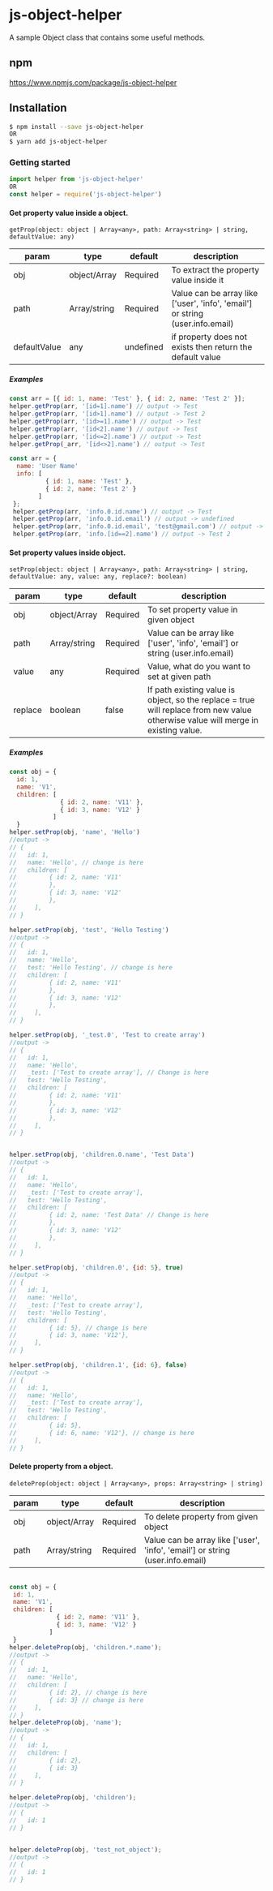 # js-object-helper


A sample Object class that contains some useful methods.

## npm
https://www.npmjs.com/package/js-object-helper

## Installation
```bash
$ npm install --save js-object-helper
OR
$ yarn add js-object-helper
```
### Getting started
```js
import helper from 'js-object-helper'
OR 
const helper = require('js-object-helper')
```

#### Get property value inside a object. 
```getProp(object: object | Array<any>, path: Array<string> | string, defaultValue: any)```

| param          | type                    |default        | description                                                                                 
|----------------|-------------------------|---------------|------------------------------------------------
| obj            |object/Array<any>        | Required      | To extract the property value inside it       
| path           | Array<string>/string    | Required      | Value can be array like ['user', 'info', 'email'] or string (user.info.email)
| defaultValue   | any                     | undefined     | if property does not exists then return the default value

##### Examples
```js
const arr = [{ id: 1, name: 'Test' }, { id: 2, name: 'Test 2' }];
helper.getProp(arr, '[id=1].name') // output -> Test
helper.getProp(arr, '[id>1].name') // output -> Test 2
helper.getProp(arr, '[id>=1].name') // output -> Test
helper.getProp(arr, '[id<2].name') // output -> Test
helper.getProp(arr, '[id<=2].name') // output -> Test
helper.getProp(_arr, '[id<>2].name') // output -> Test
```
```js
const arr = {
  name: 'User Name'
  info: [
          { id: 1, name: 'Test' }, 
          { id: 2, name: 'Test 2' }
        ]
 };
 helper.getProp(arr, 'info.0.id.name') // output -> Test
 helper.getProp(arr, 'info.0.id.email') // output -> undefined
 helper.getProp(arr, 'info.0.id.email', 'test@gmail.com') // output -> test@gmail.com
 helper.getProp(arr, 'info.[id==2].name') // output -> Test 2
```
#### Set property values inside object. 
```setProp(object: object | Array<any>, path: Array<string> | string, defaultValue: any, value: any, replace?: boolean)```

| param          | type                    |default        | description                                                                                 
|----------------|-------------------------|---------------|------------------------------------------------
| obj            |object/Array<any>        | Required      | To set property value in given object      
| path           | Array<string>/string    | Required      | Value can be array like ['user', 'info', 'email'] or string (user.info.email)
| value          | any                     | Required      | Value, what do you want to set at given path
| replace        | boolean                 | false         | If path existing value is object, so the replace = true  will replace from new value otherwise value will merge in existing value.

##### Examples
```js
const obj = { 
  id: 1, 
  name: 'V1', 
  children: [
              { id: 2, name: 'V11' }, 
              { id: 3, name: 'V12' }
            ]
  }
helper.setProp(obj, 'name', 'Hello')
//output ->
// {
//   id: 1,
//   name: 'Hello', // change is here
//   children: [
//         { id: 2, name: 'V11'
//         },
//         { id: 3, name: 'V12'
//         },
//     ],
// }

helper.setProp(obj, 'test', 'Hello Testing')
//output ->
// {
//   id: 1,
//   name: 'Hello',
//   test: 'Hello Testing', // change is here
//   children: [
//         { id: 2, name: 'V11'
//         },
//         { id: 3, name: 'V12'
//         },
//     ],
// }

helper.setProp(obj, '_test.0', 'Test to create array')
//output ->
// {
//   id: 1,
//   name: 'Hello',
//   _test: ['Test to create array'], // Change is here
//   test: 'Hello Testing',
//   children: [
//         { id: 2, name: 'V11'
//         },
//         { id: 3, name: 'V12'
//         },
//     ],
// }


helper.setProp(obj, 'children.0.name', 'Test Data')
//output ->
// {
//   id: 1,
//   name: 'Hello',
//   _test: ['Test to create array'],
//   test: 'Hello Testing',
//   children: [
//         { id: 2, name: 'Test Data' // Change is here
//         },
//         { id: 3, name: 'V12'
//         },
//     ],
// }

helper.setProp(obj, 'children.0', {id: 5}, true)
//output ->
// {
//   id: 1,
//   name: 'Hello',
//   _test: ['Test to create array'],
//   test: 'Hello Testing',
//   children: [
//         { id: 5}, // change is here
//         { id: 3, name: 'V12'},
//     ],
// }

helper.setProp(obj, 'children.1', {id: 6}, false)
//output ->
// {
//   id: 1,
//   name: 'Hello',
//   _test: ['Test to create array'],
//   test: 'Hello Testing',
//   children: [
//         { id: 5},
//         { id: 6, name: 'V12'}, // change is here
//     ],
// }
```
#### Delete property from a object. 
```deleteProp(object: object | Array<any>, props: Array<string> | string)```

| param          | type                    |default        | description                                                                                 
|----------------|-------------------------|---------------|------------------------------------------------
| obj            |object/Array<any>        | Required      | To delete property from given object      
| path           | Array<string>/string    | Required      | Value can be array like ['user', 'info', 'email'] or string (user.info.email)
```js
  
const obj = { 
 id: 1, 
 name: 'V1', 
 children: [
             { id: 2, name: 'V11' }, 
             { id: 3, name: 'V12' }
           ]
 }
helper.deleteProp(obj, 'children.*.name');
//output ->
// {
//   id: 1,
//   name: 'Hello',
//   children: [
//         { id: 2}, // change is here
//         { id: 3} // change is here
//     ],
// }
helper.deleteProp(obj, 'name');
//output ->
// {
//   id: 1,
//   children: [
//         { id: 2},
//         { id: 3} 
//     ],
// }

helper.deleteProp(obj, 'children');
//output ->
// {
//   id: 1
// }


helper.deleteProp(obj, 'test_not_object');
//output ->
// {
//   id: 1
// }
```

